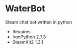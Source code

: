 WaterBot
========

Steam chat bot written in python

* Requires 
* IronPython 2.7.3
* SteamKit2 1.3.1

